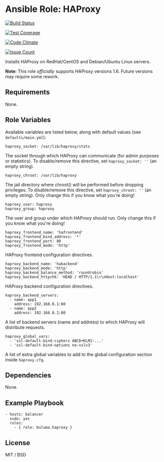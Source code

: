 # Ansible Role: HAProxy

[![Build Status](https://travis-ci.org/buluma/ansible-role-haproxy.svg?branch=master)](https://travis-ci.org/buluma/ansible-role-haproxy)

[![Test Coverage](https://codeclimate.com/github/buluma/ansible-role-haproxy/badges/coverage.svg)](https://codeclimate.com/github/buluma/ansible-role-haproxy/coverage)

[![Code Climate](https://codeclimate.com/github/buluma/ansible-role-haproxy/badges/gpa.svg)](https://codeclimate.com/github/buluma/ansible-role-haproxy)

[![Issue Count](https://codeclimate.com/github/buluma/ansible-role-haproxy/badges/issue_count.svg)](https://codeclimate.com/github/buluma/ansible-role-haproxy)

Installs HAProxy on RedHat/CentOS and Debian/Ubuntu Linux servers.

**Note**: This role _officially_ supports HAProxy versions 1.6. Future versions may require some rework.

## Requirements

None.

## Role Variables

Available variables are listed below, along with default values (see `defaults/main.yml`):

    haproxy_socket: /var/lib/haproxy/stats

The socket through which HAProxy can communicate (for admin purposes or statistics). To disable/remove this directive, set `haproxy_socket: ''` (an empty string).

    haproxy_chroot: /var/lib/haproxy

The jail directory where chroot() will be performed before dropping privileges. To disable/remove this directive, set `haproxy_chroot: ''` (an empty string). Only change this if you know what you're doing!

    haproxy_user: haproxy
    haproxy_group: haproxy

The user and group under which HAProxy should run. Only change this if you know what you're doing!

    haproxy_frontend_name: 'hafrontend'
    haproxy_frontend_bind_address: '*'
    haproxy_frontend_port: 80
    haproxy_frontend_mode: 'http'

HAProxy frontend configuration directives.

    haproxy_backend_name: 'habackend'
    haproxy_backend_mode: 'http'
    haproxy_backend_balance_method: 'roundrobin'
    haproxy_backend_httpchk: 'HEAD / HTTP/1.1\r\nHost:localhost'

HAProxy backend configuration directives.

    haproxy_backend_servers:
      - name: app1
        address: 192.168.0.1:80
      - name: app2
        address: 192.168.0.2:80

A list of backend servers (name and address) to which HAProxy will distribute requests.

    haproxy_global_vars:
      - 'ssl-default-bind-ciphers ABCD+KLMJ:...'
      - 'ssl-default-bind-options no-sslv3'

A list of extra global variables to add to the global configuration section inside `haproxy.cfg`.

## Dependencies

None.

## Example Playbook

    - hosts: balancer
      sudo: yes
      roles:
        - { role: buluma.haproxy }

## License

MIT / BSD
